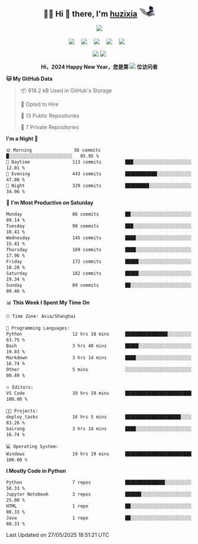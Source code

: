<div align="center">

## :woman_technologist: Hi 👋 there, I'm [huzixia](https://huzixia.github.io/) <img height="30" src="images/work.gif" />

  <!-- dynamic typing effect 动态打字效果 -->
  <div>
    <a href="https://huzixia.github.io/">
      <img src="https://readme-typing-svg.demolab.com?font=Fira+Code&pause=1000&width=435&lines=console.log(%22Hello%2C%20World%22);胡同学祝您心想事成!&center=true&size=27" />
    </a>
  </div>

  <div>&nbsp;</div>

  <!-- profile logo 个人资料徽标 -->
  <div>
    <a href="https://huzixia.github.io/"><img src="https://img.shields.io/badge/Website-博客-orange" /></a>&emsp;
    <a href="https://www.zhihu.com/people/hu-zi-xia-91"><img src="https://img.shields.io/badge/ZhiHu-知乎-blue" /></a>&emsp;
    <a href="https://twitter.com/zixia80631/"><img src="https://img.shields.io/badge/Twitter-推特-black" /></a>&emsp;
    <a href="https://github.com/HuZixia/Text2Video/assets/38995480/244e64be-3dc4-46bb-8aff-523d8a235a1e"><img src="https://img.shields.io/badge/WeChat-微信-07c160" /></a>&emsp;
    <a href="https://www.cnblogs.com/huzixia"><img src="https://img.shields.io/badge/CnBlog-博客园-yellow" /></a>&emsp;

  </div>

[//]: # (### Github Stats)

 <p>
   <img src="https://github-readme-stats.vercel.app/api?username=HuZixia&rank_icon=github&theme=react&border_color=61dafb&hide_border=true" />
   <img src="https://github-readme-stats.vercel.app/api/top-langs/?username=HuZixia&hide=c%23,powershell,Mathematica,Ruby,Objective-C,Objective-C%2b%2b,Cuda&title_color=61dafb&text_color=ffffff&icon_color=61dafb&bg_color=20232a&langs_count=8&layout=compact&border_color=61dafb&hide_border=true&size_weight=0.5&count_weight=0.5" />
 </p>

</div>

<div align="center"><b>Hi，2024 Happy New Year，您是第 <img src="https://profile-counter.glitch.me/HuZixia/count.svg"></img> 位访问者</b></div>


[//]: # (*   Github Stats)
[//]: # (![Top Langs]&#40;https://github-readme-stats.vercel.app/api/top-langs/?username=HuZixia\&layout=compact&#41;)
[//]: # (![HuZixia's GitHub stats]&#40;https://github-readme-stats.vercel.app/api?username=HuZixia\&rank_icon=github&theme=tokyonight&#41;)


<!--START_SECTION:waka-->
**🐱 My GitHub Data** 

> 📦 618.2 kB Used in GitHub's Storage 
 > 
> 💼 Opted to Hire
 > 
> 📜 13 Public Repositories 
 > 
> 🔑 7 Private Repositories 
 > 
**I'm a Night 🦉** 

```text
🌞 Morning                56 commits          █░░░░░░░░░░░░░░░░░░░░░░░░   05.95 % 
🌆 Daytime                113 commits         ███░░░░░░░░░░░░░░░░░░░░░░   12.01 % 
🌃 Evening                443 commits         ████████████░░░░░░░░░░░░░   47.08 % 
🌙 Night                  329 commits         █████████░░░░░░░░░░░░░░░░   34.96 % 
```
📅 **I'm Most Productive on Saturday** 

```text
Monday                   86 commits          ██░░░░░░░░░░░░░░░░░░░░░░░   09.14 % 
Tuesday                  98 commits          ███░░░░░░░░░░░░░░░░░░░░░░   10.41 % 
Wednesday                145 commits         ████░░░░░░░░░░░░░░░░░░░░░   15.41 % 
Thursday                 169 commits         ████░░░░░░░░░░░░░░░░░░░░░   17.96 % 
Friday                   172 commits         █████░░░░░░░░░░░░░░░░░░░░   18.28 % 
Saturday                 182 commits         █████░░░░░░░░░░░░░░░░░░░░   19.34 % 
Sunday                   89 commits          ██░░░░░░░░░░░░░░░░░░░░░░░   09.46 % 
```


📊 **This Week I Spent My Time On** 

```text
🕑︎ Time Zone: Asia/Shanghai

💬 Programming Languages: 
Python                   12 hrs 18 mins      ████████████████░░░░░░░░░   63.75 % 
Bash                     3 hrs 40 mins       █████░░░░░░░░░░░░░░░░░░░░   19.03 % 
Markdown                 3 hrs 14 mins       ████░░░░░░░░░░░░░░░░░░░░░   16.74 % 
Other                    5 mins              ░░░░░░░░░░░░░░░░░░░░░░░░░   00.49 % 

🔥 Editors: 
VS Code                  19 hrs 19 mins      █████████████████████████   100.00 % 

🐱‍💻 Projects: 
deploy_tasks             16 hrs 5 mins       █████████████████████░░░░   83.26 % 
bairong                  3 hrs 14 mins       ████░░░░░░░░░░░░░░░░░░░░░   16.74 % 

💻 Operating System: 
Windows                  19 hrs 19 mins      █████████████████████████   100.00 % 
```

**I Mostly Code in Python** 

```text
Python                   7 repos             ███████████████░░░░░░░░░░   58.33 % 
Jupyter Notebook         3 repos             ██████░░░░░░░░░░░░░░░░░░░   25.00 % 
HTML                     1 repo              ██░░░░░░░░░░░░░░░░░░░░░░░   08.33 % 
Java                     1 repo              ██░░░░░░░░░░░░░░░░░░░░░░░   08.33 % 
```




 Last Updated on 27/05/2025 18:51:21 UTC
<!--END_SECTION:waka-->


<!--
**HuZixia/HuZixia** is a ✨ _special_ ✨ repository because its `README.md` (this file) appears on your GitHub profile.

Here are some ideas to get you started:

- 🔭 I’m currently working on ...
- 🌱 I’m currently learning ...
- 👯 I’m looking to collaborate on ...
- 🤔 I’m looking for help with ...
- 💬 Ask me about ...
- 📫 How to reach me: ...
- 😄 Pronouns: ...
- ⚡ Fun fact: ...
-->

